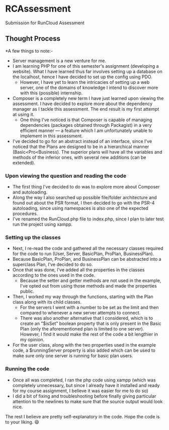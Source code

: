 # RCAssessment
Submission for RunCloud Assessment

## Thought Process

*A few things to note:-
- Server management is a new venture for me.
- I am learning PHP for one of this semester's assignment (developing a website). What I have learned thus far involves setting up a database on the localhost, hence I have decided to set up the config using PDO.
    - However, I have yet to learn the intricacies of setting up a web server, one of the domains of knowledge I intend to discover more with this (possible) internship.
- Composer is a completely new term I have just learned upon viewing the assessment. I have decided to explore more about the dependency manager as I tackle this assessment. The end result is my first attempt at using it.
    - One thing I've noticed is that Composer is capable of managing dependencies (packages obtained through Packagist) in a very efficient manner — a feature which I am unfortunately unable to implement in this assessment.
- I've decided to go for an abstract instead of an interface, since I've noticed that the Plans are designed to be in a hierarchical manner (Basic<Pro<Business). The superior plans will have all the variables and methods of the inferior ones, with several new additions (can be extended).

### Upon viewing the question and reading the code
- The first thing I've decided to do was to explore more about Composer and autoloading.
- Along the way I also searched up possible file/folder architecture and found out about the PSR format, I then decided to go with the PSR-4 autoloading, since using namespaces is also one of the expected procedures.
- I've renamed the RunCloud.php file to index.php, since I plan to later test run the project using xampp.

### Setting up the classes
- Next, I re-read the code and gathered all the necessary classes required for the code to run (User, Server, BasicPlan, ProPlan, BusinessPlan).
- Because BasicPlan, ProPlan, and BusinessPlan can be abstracted into a superclass Plan, I've decided to do so.
- Once that was done, I've added all the properties in the classes according to the ones used in the code.
    - Because the setter and getter methods are not used in the example, I've opted out from using those methods and made the properties public.
- Then, I worked my way through the functions, starting with the Plan class along with its child classes.
    - For the servers I went with a number to be set as the limit and then compared to whenever a new server attempts to connect.
    - There was also another alternative that I considered, which is to create an "$isSet" boolean property that is only present in the Basic Plan (only the aforementioned plan is limited to one server). However, I find it would make the rest of the code a bit lengthier in my opinion.
- For the user class, along with the two properties used in the example code, a $runningServer property is also added which can be used to make sure only one server is running for basic plan users.

### Running the code
- Once all was completed, I ran the php code using xampp (which was completely unnecessary, but since I already have it installed and ready for my course assignment, I believe it was easier for me to do so)
- I did a bit of fixing and troubleshooting before finally giving particular attention to the newlines to make sure that the source output would look nice.

The rest I believe are pretty self-explanatory in the code. Hope the code is to your liking. :smile:
